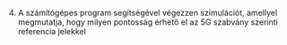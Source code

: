 4. A számítógépes program segítségével végezzen szimulációt, amellyel megmutatja, hogy milyen pontosság érhető el az 5G szabvány szerinti referencia jelekkel
